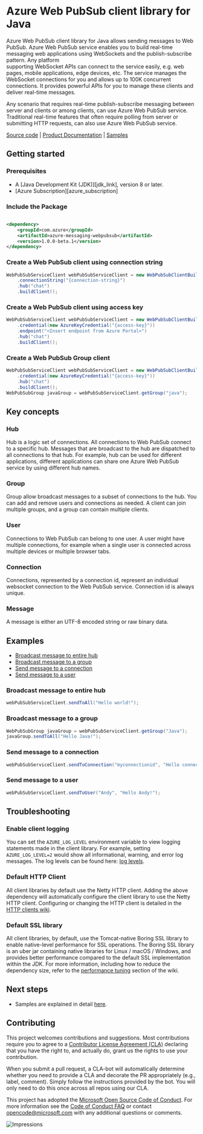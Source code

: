 # Azure Web PubSub client library for Java

Azure Web PubSub client library for Java allows sending messages to Web PubSub. Azure Web PubSub service enables you to
build real-time messaging web applications using WebSockets and the publish-subscribe pattern. Any platform  
supporting WebSocket APIs can connect to the service easily, e.g. web pages, mobile applications, edge devices, etc. The
service manages the WebSocket connections for you and allows up to 100K concurrent connections. It provides powerful
APIs for you to manage these clients and deliver real-time messages.

Any scenario that requires real-time publish-subscribe messaging between server and clients or among clients, can use
Azure Web PubSub service. Traditional real-time features that often require polling from server or submitting HTTP
requests, can also use Azure Web PubSub service.

[Source code][source_code] | [Product Documentation][product_documentation] | [Samples][samples_readme]

## Getting started

### Prerequisites

- A [Java Development Kit (JDK)][jdk_link], version 8 or later.
- [Azure Subscription][azure_subscription]

### Include the Package

[//]: # ({x-version-update-start;com.azure:azure-messaging-webpubsub;current})

```xml

<dependency>
    <groupId>com.azure</groupId>
    <artifactId>azure-messaging-webpubsub</artifactId>
    <version>1.0.0-beta.1</version>
</dependency>
```

[//]: # ({x-version-update-end})

### Create a Web PubSub client using connection string

<!-- embedme ./src/samples/java/com/azure/messaging/webpubsub/ReadmeSamples.java#L18-L21 -->
```java
WebPubSubServiceClient webPubSubServiceClient = new WebPubSubClientBuilder()
    .connectionString("{connection-string}")
    .hub("chat")
    .buildClient();
```

### Create a Web PubSub client using access key

<!-- embedme ./src/samples/java/com/azure/messaging/webpubsub/ReadmeSamples.java#L28-L32 -->
```java
WebPubSubServiceClient webPubSubServiceClient = new WebPubSubClientBuilder()
    .credential(new AzureKeyCredential("{access-key}"))
    .endpoint("<Insert endpoint from Azure Portal>")
    .hub("chat")
    .buildClient();
```

### Create a Web PubSub Group client
<!-- embedme ./src/samples/java/com/azure/messaging/webpubsub/ReadmeSamples.java#L39-L43 -->
```java
WebPubSubServiceClient webPubSubServiceClient = new WebPubSubClientBuilder()
    .credential(new AzureKeyCredential("{access-key}"))
    .hub("chat")
    .buildClient();
WebPubSubGroup javaGroup = webPubSubServiceClient.getGroup("java");
```

## Key concepts

### Hub

Hub is a logic set of connections. All connections to Web PubSub connect to a specific hub. Messages that are broadcast
to the hub are dispatched to all connections to that hub. For example, hub can be used for different applications,
different applications can share one Azure Web PubSub service by using different hub names.

### Group

Group allow broadcast messages to a subset of connections to the hub. You can add and remove users and connections as
needed. A client can join multiple groups, and a group can contain multiple clients.

### User

Connections to Web PubSub can belong to one user. A user might have multiple connections, for example when a single user
is connected across multiple devices or multiple browser tabs.

### Connection

Connections, represented by a connection id, represent an individual websocket connection to the Web PubSub service.
Connection id is always unique.

### Message

A message is either an UTF-8 encoded string or raw binary data.

## Examples

* [Broadcast message to entire hub](#broadcast-all "Broadcast message to entire hub")
* [Broadcast message to a group](#broadcast-group "Broadcast message to a group")
* [Send message to a connection](#send-to-connection "Send message to a connection")
* [Send message to a user](#send-to-user "Send message to a user")

### Broadcast message to entire hub

<!-- embedme ./src/samples/java/com/azure/messaging/webpubsub/ReadmeSamples.java#L55-L55 -->
```java
webPubSubServiceClient.sendToAll("Hello world!");
```

### Broadcast message to a group

<!-- embedme ./src/samples/java/com/azure/messaging/webpubsub/ReadmeSamples.java#L67-L68 -->
```java
WebPubSubGroup javaGroup = webPubSubServiceClient.getGroup("Java");
javaGroup.sendToAll("Hello Java!");
```

### Send message to a connection

<!-- embedme ./src/samples/java/com/azure/messaging/webpubsub/ReadmeSamples.java#L80-L80 -->
```java
webPubSubServiceClient.sendToConnection("myconnectionid", "Hello connection!");
```

### Send message to a user
<!-- embedme ./src/samples/java/com/azure/messaging/webpubsub/ReadmeSamples.java#L92-L92 -->
```java
webPubSubServiceClient.sendToUser("Andy", "Hello Andy!");
```

## Troubleshooting

### Enable client logging
You can set the `AZURE_LOG_LEVEL` environment variable to view logging statements made in the client library. For
example, setting `AZURE_LOG_LEVEL=2` would show all informational, warning, and error log messages. The log levels can
be found here: [log levels][log_levels].

### Default HTTP Client
All client libraries by default use the Netty HTTP client. Adding the above dependency will automatically configure
the client library to use the Netty HTTP client. Configuring or changing the HTTP client is detailed in the
[HTTP clients wiki](https://github.com/Azure/azure-sdk-for-java/wiki/HTTP-clients).

### Default SSL library
All client libraries, by default, use the Tomcat-native Boring SSL library to enable native-level performance for SSL
operations. The Boring SSL library is an uber jar containing native libraries for Linux / macOS / Windows, and provides
better performance compared to the default SSL implementation within the JDK. For more information, including how to
reduce the dependency size, refer to the [performance tuning][performance_tuning] section of the wiki.

## Next steps

- Samples are explained in detail [here][samples_readme].

## Contributing

This project welcomes contributions and suggestions. Most contributions require you to agree to
a [Contributor License Agreement (CLA)][cla] declaring that you have the right to, and actually do, grant us the rights
to use your contribution.

When you submit a pull request, a CLA-bot will automatically determine whether you need to provide a CLA and decorate
the PR appropriately (e.g., label, comment). Simply follow the instructions provided by the bot. You will only need to
do this once across all repos using our CLA.

This project has adopted the [Microsoft Open Source Code of Conduct][coc]. For more information see
the [Code of Conduct FAQ][coc_faq] or contact [opencode@microsoft.com][coc_contact] with any additional questions or
comments.

<!-- LINKS -->

[source_code]: https://github.com/Azure/azure-sdk-for-java/tree/master/sdk/webpubsub/azure-messaging-webpubsub/src
[product_documentation]: https://docs.microsoft.com/azure/azure-signalr/signalr-overview
[samples_readme]: https://github.com/Azure/azure-sdk-for-java/blob/master/sdk/webpubsubc/azure-messaging-webpubsub/src/samples/README.md
[log_levels]: https://github.com/Azure/azure-sdk-for-java/blob/master/sdk/core/azure-core/src/main/java/com/azure/core/util/logging/ClientLogger.java
[performance_tuning]: https://github.com/Azure/azure-sdk-for-java/wiki/Performance-Tuning
[cla]: https://cla.microsoft.com
[coc]: https://opensource.microsoft.com/codeofconduct/
[coc_faq]: https://opensource.microsoft.com/codeofconduct/faq/

[coc_contact]: mailto:opencode@microsoft.com

![Impressions](https://azure-sdk-impressions.azurewebsites.net/api/impressions/azure-sdk-for-java%2Fsdk%2Fwebpubsub%2Fazure-messaging-webpubsub%2FREADME.png)
